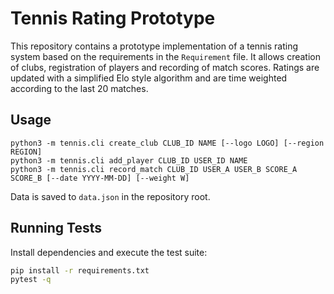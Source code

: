 # Tennis Rating Prototype

This repository contains a prototype implementation of a tennis rating system
based on the requirements in the `Requirement` file. It allows creation of
clubs, registration of players and recording of match scores. Ratings are
updated with a simplified Elo style algorithm and are time weighted according to
the last 20 matches.

## Usage

```
python3 -m tennis.cli create_club CLUB_ID NAME [--logo LOGO] [--region REGION]
python3 -m tennis.cli add_player CLUB_ID USER_ID NAME
python3 -m tennis.cli record_match CLUB_ID USER_A USER_B SCORE_A SCORE_B [--date YYYY-MM-DD] [--weight W]
```

Data is saved to `data.json` in the repository root.

## Running Tests

Install dependencies and execute the test suite:

```bash
pip install -r requirements.txt
pytest -q
```
